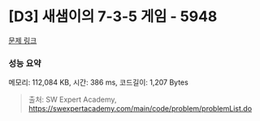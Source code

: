 # [D3] 새샘이의 7-3-5 게임 - 5948 

[문제 링크](https://swexpertacademy.com/main/code/problem/problemDetail.do?contestProbId=AWZ2IErKCwUDFAUQ) 

### 성능 요약

메모리: 112,084 KB, 시간: 386 ms, 코드길이: 1,207 Bytes



> 출처: SW Expert Academy, https://swexpertacademy.com/main/code/problem/problemList.do